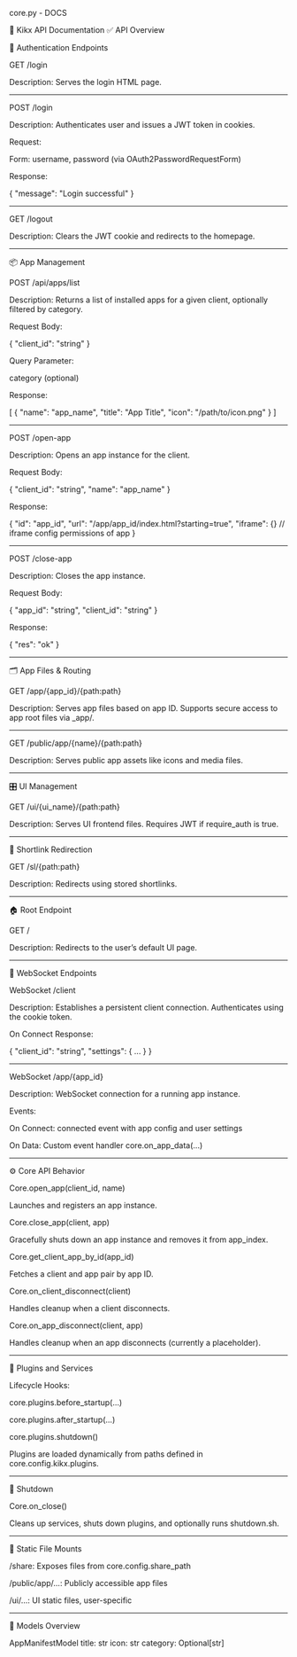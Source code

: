 core.py - DOCS

📘 Kikx API Documentation
✅ API Overview

🔐 Authentication Endpoints

GET /login

Description:
Serves the login HTML page.


---

POST /login

Description:
Authenticates user and issues a JWT token in cookies.

Request:

Form: username, password (via OAuth2PasswordRequestForm)


Response:

{
  "message": "Login successful"
}


---

GET /logout

Description:
Clears the JWT cookie and redirects to the homepage.


---

📦 App Management

POST /api/apps/list

Description:
Returns a list of installed apps for a given client, optionally filtered by category.

Request Body:

{
  "client_id": "string"
}

Query Parameter:

category (optional)


Response:

[
  {
    "name": "app_name",
    "title": "App Title",
    "icon": "/path/to/icon.png"
  }
]


---

POST /open-app

Description:
Opens an app instance for the client.

Request Body:

{
  "client_id": "string",
  "name": "app_name"
}

Response:

{
  "id": "app_id",
  "url": "/app/app_id/index.html?starting=true",
  "iframe": {}    // iframe config permissions of app
}


---

POST /close-app

Description:
Closes the app instance.

Request Body:

{
  "app_id": "string",
  "client_id": "string"
}

Response:

{ "res": "ok" }


---

🗂 App Files & Routing

GET /app/{app_id}/{path:path}

Description:
Serves app files based on app ID. Supports secure access to app root files via _app/.


---

GET /public/app/{name}/{path:path}

Description:
Serves public app assets like icons and media files.


---

🎛️ UI Management

GET /ui/{ui_name}/{path:path}

Description:
Serves UI frontend files. Requires JWT if require_auth is true.


---

🔗 Shortlink Redirection

GET /sl/{path:path}

Description:
Redirects using stored shortlinks.


---

🏠 Root Endpoint

GET /

Description:
Redirects to the user’s default UI page.


---

🔌 WebSocket Endpoints

WebSocket /client

Description:
Establishes a persistent client connection. Authenticates using the cookie token.

On Connect Response:

{
  "client_id": "string",
  "settings": { ... }
}


---

WebSocket /app/{app_id}

Description:
WebSocket connection for a running app instance.

Events:

On Connect: connected event with app config and user settings

On Data: Custom event handler core.on_app_data(...)



---

⚙️ Core API Behavior

Core.open_app(client_id, name)

Launches and registers an app instance.

Core.close_app(client, app)

Gracefully shuts down an app instance and removes it from app_index.

Core.get_client_app_by_id(app_id)

Fetches a client and app pair by app ID.

Core.on_client_disconnect(client)

Handles cleanup when a client disconnects.

Core.on_app_disconnect(client, app)

Handles cleanup when an app disconnects (currently a placeholder).


---

🧩 Plugins and Services

Lifecycle Hooks:

core.plugins.before_startup(...)

core.plugins.after_startup(...)

core.plugins.shutdown()


Plugins are loaded dynamically from paths defined in core.config.kikx.plugins.


---

🛑 Shutdown

Core.on_close()

Cleans up services, shuts down plugins, and optionally runs shutdown.sh.


---

📁 Static File Mounts

/share: Exposes files from core.config.share_path

/public/app/...: Publicly accessible app files

/ui/...: UI static files, user-specific



---

🧾 Models Overview

AppManifestModel
  title: str
  icon: str
  category: Optional[str]


